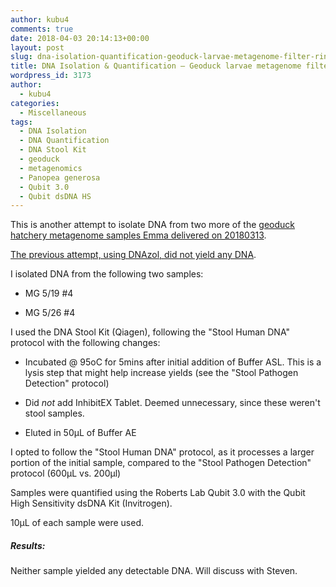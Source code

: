 ```yaml
---
author: kubu4
comments: true
date: 2018-04-03 20:14:13+00:00
layout: post
slug: dna-isolation-quantification-geoduck-larvae-metagenome-filter-rinses-2
title: DNA Isolation & Quantification – Geoduck larvae metagenome filter rinses
wordpress_id: 3173
author:
  - kubu4
categories:
  - Miscellaneous
tags:
  - DNA Isolation
  - DNA Quantification
  - DNA Stool Kit
  - geoduck
  - metagenomics
  - Panopea generosa
  - Qubit 3.0
  - Qubit dsDNA HS
---
```


This is another attempt to isolate DNA from two more of the [geoduck hatchery metagenome samples Emma delivered on 20180313](https://robertslab.github.io/sams-notebook/2018/03/13/samples-received-geoduck-larvae-metagenome-filter-rinses.html).

[The previous attempt, using DNAzol, did not yield any DNA](https://robertslab.github.io/sams-notebook/2018/03/20/dna-isolation-quantification-geoduck-larvae-metagenome-filter-rinses.html).

I isolated DNA from the following two samples:





  * MG 5/19 #4


  * MG 5/26 #4



I used the DNA Stool Kit (Qiagen), following the "Stool Human DNA" protocol with the following changes:



  * Incubated @ 95oC for 5mins after initial addition of Buffer ASL. This is a lysis step that might help increase yields (see the "Stool Pathogen Detection" protocol)


  * Did _not_ add InhibitEX Tablet. Deemed unnecessary, since these weren't stool samples.


  * Eluted in 50μL of Buffer AE



I opted to follow the "Stool Human DNA" protocol, as it processes a larger portion of the initial sample, compared to the "Stool Pathogen Detection" protocol (600μL vs. 200μl)

Samples were quantified using the Roberts Lab Qubit 3.0 with the Qubit High Sensitivity dsDNA Kit (Invitrogen).

10μL of each sample were used.



##### Results:



Neither sample yielded any detectable DNA. Will discuss with Steven.
